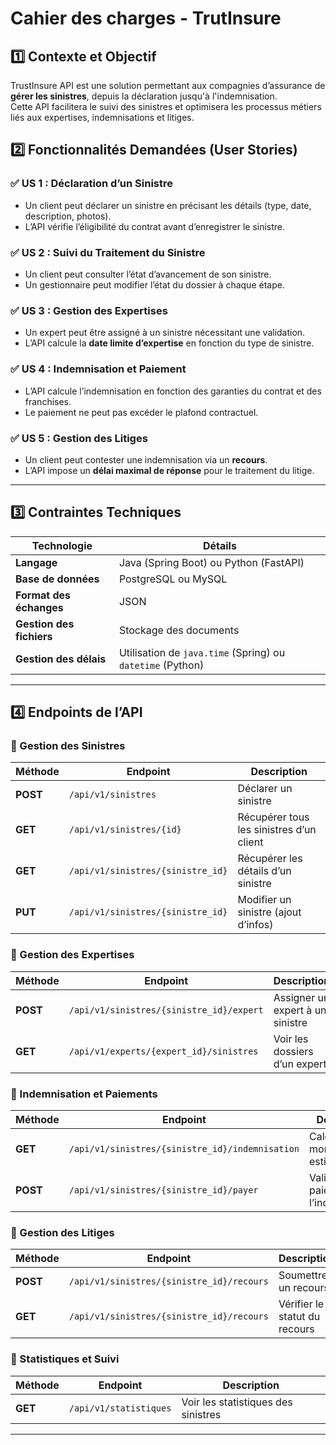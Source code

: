 # Cahier des charges - TrutInsure

## 1️⃣ Contexte et Objectif  

TrustInsure API est une solution permettant aux compagnies d’assurance de **gérer les sinistres**, depuis la déclaration jusqu'à l'indemnisation.  
Cette API facilitera le suivi des sinistres et optimisera les processus métiers liés aux expertises, indemnisations et litiges.  

## 2️⃣ Fonctionnalités Demandées (User Stories)  

### ✅ US 1 : Déclaration d’un Sinistre  
- Un client peut déclarer un sinistre en précisant les détails (type, date, description, photos).  
- L’API vérifie l’éligibilité du contrat avant d’enregistrer le sinistre.  

### ✅ US 2 : Suivi du Traitement du Sinistre  
- Un client peut consulter l’état d’avancement de son sinistre.  
- Un gestionnaire peut modifier l’état du dossier à chaque étape.  

### ✅ US 3 : Gestion des Expertises  
- Un expert peut être assigné à un sinistre nécessitant une validation.  
- L’API calcule la **date limite d’expertise** en fonction du type de sinistre.  

### ✅ US 4 : Indemnisation et Paiement  
- L’API calcule l’indemnisation en fonction des garanties du contrat et des franchises.  
- Le paiement ne peut pas excéder le plafond contractuel.  

### ✅ US 5 : Gestion des Litiges  
- Un client peut contester une indemnisation via un **recours**.  
- L’API impose un **délai maximal de réponse** pour le traitement du litige.  

---

## 3️⃣ Contraintes Techniques  

| Technologie      | Détails |
|-----------------|---------|
| **Langage**     | Java (Spring Boot) ou Python (FastAPI) |
| **Base de données** | PostgreSQL ou MySQL |
| **Format des échanges** | JSON |
| **Gestion des fichiers** | Stockage des documents |
| **Gestion des délais** | Utilisation de `java.time` (Spring) ou `datetime` (Python) |

---

## 4️⃣ Endpoints de l’API  

### **📌 Gestion des Sinistres**  

| Méthode | Endpoint | Description |
|---------|---------|-------------|
| **POST** | `/api/v1/sinistres` | Déclarer un sinistre |
| **GET** | `/api/v1/sinistres/{id}` | Récupérer tous les sinistres d’un client |
| **GET** | `/api/v1/sinistres/{sinistre_id}` | Récupérer les détails d’un sinistre |
| **PUT** | `/api/v1/sinistres/{sinistre_id}` | Modifier un sinistre (ajout d’infos) |

### **📌 Gestion des Expertises**  

| Méthode | Endpoint | Description |
|---------|---------|-------------|
| **POST** | `/api/v1/sinistres/{sinistre_id}/expert` | Assigner un expert à un sinistre |
| **GET** | `/api/v1/experts/{expert_id}/sinistres` | Voir les dossiers d’un expert |

### **📌 Indemnisation et Paiements**  

| Méthode | Endpoint | Description |
|---------|---------|-------------|
| **GET** | `/api/v1/sinistres/{sinistre_id}/indemnisation` | Calculer le montant estimé |
| **POST** | `/api/v1/sinistres/{sinistre_id}/payer` | Valider le paiement de l’indemnisation |

### **📌 Gestion des Litiges**  

| Méthode | Endpoint | Description |
|---------|---------|-------------|
| **POST** | `/api/v1/sinistres/{sinistre_id}/recours` | Soumettre un recours |
| **GET** | `/api/v1/sinistres/{sinistre_id}/recours` | Vérifier le statut du recours |

### **📌 Statistiques et Suivi**  

| Méthode | Endpoint | Description |
|---------|---------|-------------|
| **GET** | `/api/v1/statistiques` | Voir les statistiques des sinistres |

---

